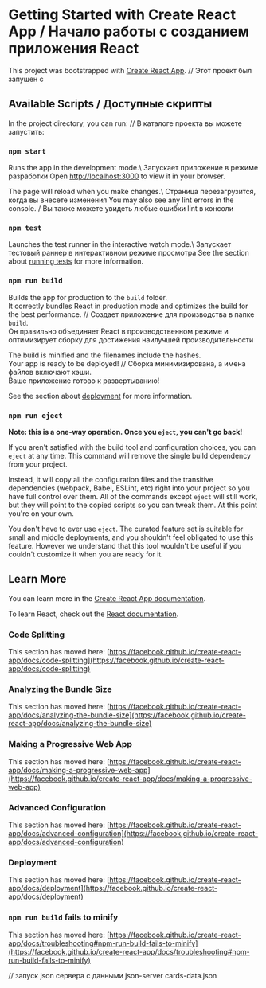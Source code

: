 # Getting Started with Create React App / Начало работы с созданием приложения React

This project was bootstrapped with [Create React App](https://github.com/facebook/create-react-app).
// Этот проект был запущен с 

## Available Scripts / Доступные скрипты

In the project directory, you can run:
// В каталоге проекта вы можете запустить:

### `npm start`

Runs the app in the development mode.\ Запускает приложение в режиме разработки
Open [http://localhost:3000](http://localhost:3000) to view it in your browser.

The page will reload when you make changes.\ Страница перезагрузится, когда вы внесете изменения
You may also see any lint errors in the console. / Вы также можете увидеть любые ошибки lint в консоли

### `npm test`

Launches the test runner in the interactive watch mode.\  Запускает тестовый раннер в интерактивном режиме просмотра
See the section about [running tests](https://facebook.github.io/create-react-app/docs/running-tests) for more information.

### `npm run build`

Builds the app for production to the `build` folder.\
It correctly bundles React in production mode and optimizes the build for the best performance.
// Создает приложение для производства в папке `build`.\
Он правильно объединяет React в производственном режиме и оптимизирует сборку для достижения наилучшей производительности

The build is minified and the filenames include the hashes.\
Your app is ready to be deployed!
// Сборка минимизирована, а имена файлов включают хэши.\
Ваше приложение готово к развертыванию!

See the section about [deployment](https://facebook.github.io/create-react-app/docs/deployment) for more information.

### `npm run eject`

**Note: this is a one-way operation. Once you `eject`, you can't go back!**

If you aren't satisfied with the build tool and configuration choices, you can `eject` at any time. This command will remove the single build dependency from your project.

Instead, it will copy all the configuration files and the transitive dependencies (webpack, Babel, ESLint, etc) right into your project so you have full control over them. All of the commands except `eject` will still work, but they will point to the copied scripts so you can tweak them. At this point you're on your own.

You don't have to ever use `eject`. The curated feature set is suitable for small and middle deployments, and you shouldn't feel obligated to use this feature. However we understand that this tool wouldn't be useful if you couldn't customize it when you are ready for it.

## Learn More

You can learn more in the [Create React App documentation](https://facebook.github.io/create-react-app/docs/getting-started).

To learn React, check out the [React documentation](https://reactjs.org/).

### Code Splitting

This section has moved here: [https://facebook.github.io/create-react-app/docs/code-splitting](https://facebook.github.io/create-react-app/docs/code-splitting)

### Analyzing the Bundle Size

This section has moved here: [https://facebook.github.io/create-react-app/docs/analyzing-the-bundle-size](https://facebook.github.io/create-react-app/docs/analyzing-the-bundle-size)

### Making a Progressive Web App

This section has moved here: [https://facebook.github.io/create-react-app/docs/making-a-progressive-web-app](https://facebook.github.io/create-react-app/docs/making-a-progressive-web-app)

### Advanced Configuration

This section has moved here: [https://facebook.github.io/create-react-app/docs/advanced-configuration](https://facebook.github.io/create-react-app/docs/advanced-configuration)

### Deployment

This section has moved here: [https://facebook.github.io/create-react-app/docs/deployment](https://facebook.github.io/create-react-app/docs/deployment)

### `npm run build` fails to minify

This section has moved here: [https://facebook.github.io/create-react-app/docs/troubleshooting#npm-run-build-fails-to-minify](https://facebook.github.io/create-react-app/docs/troubleshooting#npm-run-build-fails-to-minify)

// запуск json сервера с данными
json-server cards-data.json